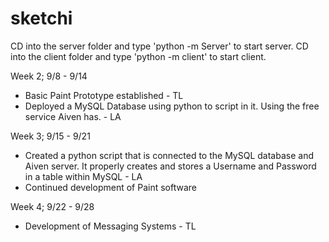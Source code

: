 # sketchi


CD into the server folder and type 'python -m Server' to start server.
CD into the client folder and type 'python -m client' to start client.

Week 2; 9/8 - 9/14
- Basic Paint Prototype established - TL
- Deployed a MySQL Database using python to script in it. Using the free service Aiven has. - LA

Week 3; 9/15 - 9/21
- Created a python script that is connected to the MySQL database and Aiven server. It properly creates and stores a Username and Password in a table within MySQL - LA
- Continued development of Paint software

Week 4; 9/22 - 9/28
- Development of Messaging Systems - TL

